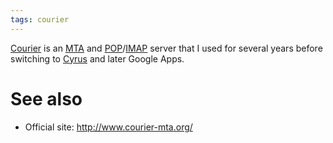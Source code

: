```yaml
---
tags: courier
---
```


[Courier](/wiki/Courier) is an [MTA](/wiki/MTA) and [POP](/wiki/POP)/[IMAP](/wiki/IMAP) server that I used for several years before switching to [Cyrus](/wiki/Cyrus) and later Google Apps.

# See also

-   Official site: <http://www.courier-mta.org/>

